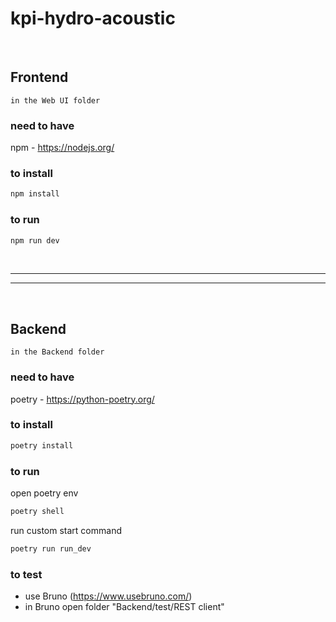 # kpi-hydro-acoustic

<br/>

## **Frontend**
`in the Web UI folder`

### need to have
npm - https://nodejs.org/

### to install
```sh
npm install
```

### to run
```sh
npm run dev
```

<br/>

---
---

<br/>


## **Backend**
`in the Backend folder`

### need to have
poetry - https://python-poetry.org/

### to install
```sh
poetry install
```

### to run
open poetry env
```sh
poetry shell
```

run custom start command
```sh
poetry run run_dev
```

### to test
- use Bruno (https://www.usebruno.com/)
- in Bruno open folder "Backend/test/REST client"